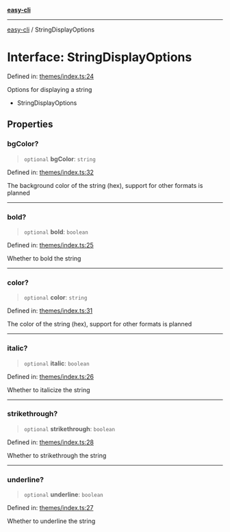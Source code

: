 [**easy-cli**](../README.md)

***

[easy-cli](../globals.md) / StringDisplayOptions

# Interface: StringDisplayOptions

Defined in: [themes/index.ts:24](https://github.com/patrickeaton/easy-cli/blob/273fbeda7c9fba29e0eebd0183c0f5c4b12461f3/src/themes/index.ts#L24)

Options for displaying a string
 *  StringDisplayOptions

## Properties

### bgColor?

> `optional` **bgColor**: `string`

Defined in: [themes/index.ts:32](https://github.com/patrickeaton/easy-cli/blob/273fbeda7c9fba29e0eebd0183c0f5c4b12461f3/src/themes/index.ts#L32)

The background color of the string (hex), support for other formats is planned

***

### bold?

> `optional` **bold**: `boolean`

Defined in: [themes/index.ts:25](https://github.com/patrickeaton/easy-cli/blob/273fbeda7c9fba29e0eebd0183c0f5c4b12461f3/src/themes/index.ts#L25)

Whether to bold the string

***

### color?

> `optional` **color**: `string`

Defined in: [themes/index.ts:31](https://github.com/patrickeaton/easy-cli/blob/273fbeda7c9fba29e0eebd0183c0f5c4b12461f3/src/themes/index.ts#L31)

The color of the string (hex), support for other formats is planned

***

### italic?

> `optional` **italic**: `boolean`

Defined in: [themes/index.ts:26](https://github.com/patrickeaton/easy-cli/blob/273fbeda7c9fba29e0eebd0183c0f5c4b12461f3/src/themes/index.ts#L26)

Whether to italicize the string

***

### strikethrough?

> `optional` **strikethrough**: `boolean`

Defined in: [themes/index.ts:28](https://github.com/patrickeaton/easy-cli/blob/273fbeda7c9fba29e0eebd0183c0f5c4b12461f3/src/themes/index.ts#L28)

Whether to strikethrough the string

***

### underline?

> `optional` **underline**: `boolean`

Defined in: [themes/index.ts:27](https://github.com/patrickeaton/easy-cli/blob/273fbeda7c9fba29e0eebd0183c0f5c4b12461f3/src/themes/index.ts#L27)

Whether to underline the string
